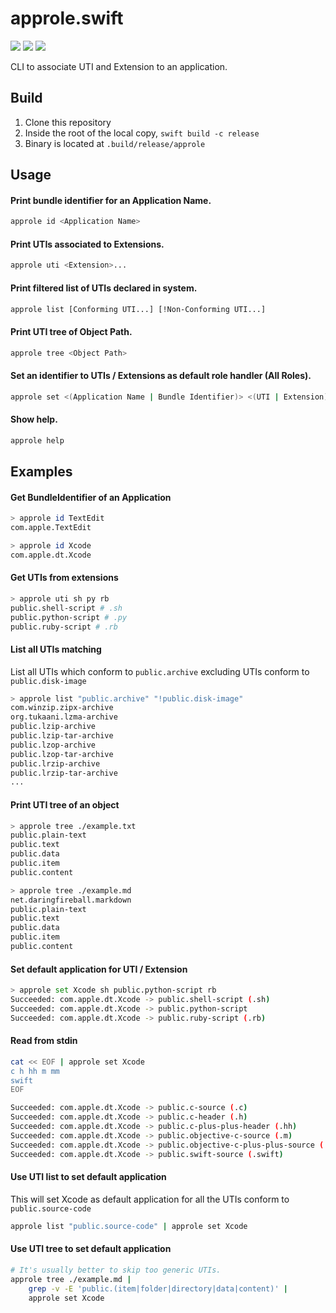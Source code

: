 # approle.swift

[![][swift-versions]][swiftpackageindex]
[![][platforms]][swiftpackageindex]
[![][tag]][repo]

CLI to associate UTI and Extension to an application.

## Build

1. Clone this repository
2. Inside the root of the local copy, `swift build -c release`
3. Binary is located at `.build/release/approle`

## Usage

#### Print bundle identifier for an Application Name.

```sh
approle id <Application Name>
```

#### Print UTIs associated to Extensions.

```sh
approle uti <Extension>...
```

#### Print filtered list of UTIs declared in system.

```sh
approle list [Conforming UTI...] [!Non-Conforming UTI...]
```

#### Print UTI tree of Object Path.

```sh
approle tree <Object Path>
```

#### Set an identifier to UTIs / Extensions as default role handler (All Roles).

```sh
approle set <(Application Name | Bundle Identifier)> <(UTI | Extension)>...
```

#### Show help.

```sh
approle help
```

## Examples

#### Get BundleIdentifier of an Application

```sh
> approle id TextEdit
com.apple.TextEdit
```

```sh
> approle id Xcode
com.apple.dt.Xcode
```

#### Get UTIs from extensions

```sh
> approle uti sh py rb
public.shell-script # .sh
public.python-script # .py
public.ruby-script # .rb
```

#### List all UTIs matching

List all UTIs which conform to `public.archive` excluding UTIs conform to `public.disk-image`

```sh
> approle list "public.archive" "!public.disk-image"
com.winzip.zipx-archive
org.tukaani.lzma-archive
public.lzip-archive
public.lzip-tar-archive
public.lzop-archive
public.lzop-tar-archive
public.lrzip-archive
public.lrzip-tar-archive
...
```

#### Print UTI tree of an object

```sh
> approle tree ./example.txt
public.plain-text
public.text
public.data
public.item
public.content
```

```sh
> approle tree ./example.md
net.daringfireball.markdown
public.plain-text
public.text
public.data
public.item
public.content
```

#### Set default application for UTI / Extension

```sh
> approle set Xcode sh public.python-script rb
Succeeded: com.apple.dt.Xcode -> public.shell-script (.sh)
Succeeded: com.apple.dt.Xcode -> public.python-script
Succeeded: com.apple.dt.Xcode -> public.ruby-script (.rb)
```

#### Read from stdin

```sh
cat << EOF | approle set Xcode
c h hh m mm
swift
EOF

Succeeded: com.apple.dt.Xcode -> public.c-source (.c)
Succeeded: com.apple.dt.Xcode -> public.c-header (.h)
Succeeded: com.apple.dt.Xcode -> public.c-plus-plus-header (.hh)
Succeeded: com.apple.dt.Xcode -> public.objective-c-source (.m)
Succeeded: com.apple.dt.Xcode -> public.objective-c-plus-plus-source (.mm)
Succeeded: com.apple.dt.Xcode -> public.swift-source (.swift)
```

#### Use UTI list to set default application

This will set Xcode as default application for all the UTIs conform to `public.source-code`

```sh
approle list "public.source-code" | approle set Xcode
```

#### Use UTI tree to set default application

```sh
# It's usually better to skip too generic UTIs.
approle tree ./example.md |
    grep -v -E 'public.(item|folder|directory|data|content)' |
    approle set Xcode
```


[repo]: https://github.com/aerobounce/approle.swift
[swiftpackageindex]: https://swiftpackageindex.com/aerobounce/approle.swift

[swift-versions]: https://img.shields.io/endpoint?url=https%3A%2F%2Fswiftpackageindex.com%2Fapi%2Fpackages%2Faerobounce%2Fapprole.swift%2Fbadge%3Ftype%3Dswift-versions
[platforms]: https://img.shields.io/endpoint?url=https%3A%2F%2Fswiftpackageindex.com%2Fapi%2Fpackages%2Faerobounce%2Fapprole.swift%2Fbadge%3Ftype%3Dplatforms
[tag]: https://img.shields.io/github/v/tag/aerobounce/approle.swift?display_name=tag
